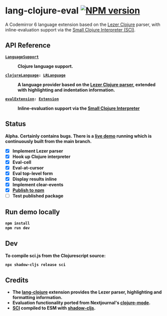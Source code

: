 # lang-clojure-eval [![NPM version](https://img.shields.io/npm/v/lang-clojure-eval?color=purple)](https://www.npmjs.com/package/lang-clojure-eval)

A Codemirror 6 language extension based on the [Lezer Clojure](https://github.com/nextjournal/lezer-clojure) parser, with inline-evaluation support via the [Small Clojure Interpreter (SCI)](https://github.com/babashka/sci).

## API Reference
<dl>
<dt>
  <code><strong><a href="https://github.com/bobbicodes/lang-clojure-eval/blob/5e79a06a6f8b46ea8e3f2bbbdb701983752db0a4/main.js#L11>clojure</a></strong>() → <a href="https://codemirror.net/docs/ref#language.LanguageSupport">LanguageSupport</a></code></dt>

<dd><p>Clojure language support.</p>
</dd>
<dt>
  <code><strong><a href="https://github.com/bobbicodes/lang-clojure-eval/blob/5e79a06a6f8b46ea8e3f2bbbdb701983752db0a4/main.js#L55">clojureLanguage</a></strong>: <a href="https://codemirror.net/docs/ref#language.LRLanguage">LRLanguage</a></code></dt>

<dd><p>A language provider based on the <a href="https://github.com/nextjournal/lezer-clojure">Lezer Clojure
parser</a>, extended with
highlighting and indentation information.</p>
</dd>
<dt>
  <code><strong><a href="https://github.com/bobbicodes/lang-clojure-eval/blob/5e79a06a6f8b46ea8e3f2bbbdb701983752db0a4/eval-region.js#L178">evalExtension</a></strong>: <a href="https://codemirror.net/docs/ref#state.Extension">Extension</a></code></dt>

<dd><p>Inline-evaluation support via the <a href="https://github.com/babashka/sci">Small Clojure Interpreter</a></p>
</dd>
</dl>

## Status

Alpha. Certainly contains bugs. There is a [live demo](https://bobbicodes.github.io/lang-clojure-eval/) running which is continuously built from the main branch.

- [x] Implement Lezer parser
- [x] Hook up Clojure interpreter
- [x] Eval-cell
- [X] Eval-at-cursor
- [X] Eval top-level form
- [X] Display results inline
- [X] Implement clear-events
- [X] [Publish to npm](https://www.npmjs.com/package/lang-clojure-eval)
- [ ] Test published package
## Run demo locally

```bash
npm install
npm run dev
```

## Dev

To compile sci.js from the Clojurescript source:

```bash
npx shadow-cljs release sci
```

## Credits

- The [lang-clojure](https://github.com/nextjournal/lang-clojure/) extension provides the Lezer parser, highlighting and formatting information.
- Evaluation functionality ported from Nextjournal's [clojure-mode](https://github.com/nextjournal/clojure-mode/).
- [SCI](https://github.com/babashka/sci) compiled to ESM with [shadow-cljs](https://github.com/thheller/shadow-cljs).
